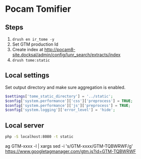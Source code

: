 # Pocam Tomifier

## Steps

1. `drush en ir_tome -y`
2. Set GTM production Id
3. Create index at http://pocam8-site.docksal/admin/config/lunr_search/extracts/index
4. `drush tome:static`

## Local settings

Set output directory and make sure aggregation is enabled.

```php
$settings['tome_static_directory'] = '../static';
$config['system.performance']['css']['preprocess'] = TRUE;
$config['system.performance']['js']['preprocess'] = TRUE;
$config['system.logging']['error_level'] = 'hide';
```

## Local server

```bash
php -S localhost:8080 -t static
```

ag GTM-xxxx -l | xargs sed -i 's/GTM-xxxx/GTM-TQBWRWF/g'
https://www.googletagmanager.com/gtm.js?id=GTM-TQBWRWF

